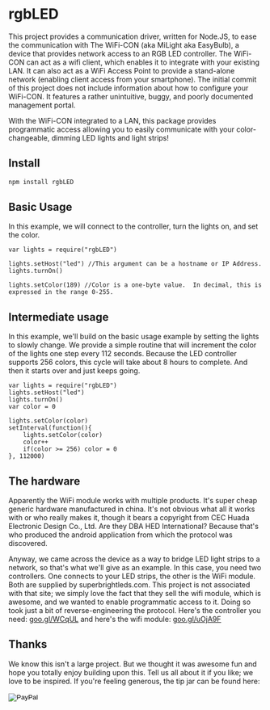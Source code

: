 rgbLED
======

This project provides a communication driver, written for Node.JS, to ease the communication with
The WiFi-CON (aka MiLight aka EasyBulb), a device that provides network access to an RGB LED 
controller.  The WiFi-CON can act as a wifi client, which enables it to integrate with your existing
LAN.  It can also act as a WiFi Access Point to provide a stand-alone network (enabling client access
from your smartphone).  The initial commit of this project does not include information about how to
configure your WiFi-CON.  It features a rather unintuitive, buggy, and poorly documented management
portal.

With the WiFi-CON integrated to a LAN, this package provides programmatic access allowing you
to easily communicate with your color-changeable, dimming LED lights and light strips!

## Install

```bash
npm install rgbLED
```

## Basic Usage
In this example, we will connect to the controller, turn the lights on, and set the color.

```node
var lights = require("rgbLED")

lights.setHost("led") //This argument can be a hostname or IP Address.
lights.turnOn()

lights.setColor(189) //Color is a one-byte value.  In decimal, this is expressed in the range 0-255.
```

## Intermediate usage
In this example, we'll build on the basic usage example by setting the lights to slowly change.
We provide a simple routine that will increment the color of the lights one step every 112 seconds.
Because the LED controller supports 256 colors, this cycle will take about 8 hours to complete.
And then it starts over and just keeps going.

```node
var lights = require("rgbLED")
lights.setHost("led")
lights.turnOn()
var color = 0

lights.setColor(color)
setInterval(function(){
    lights.setColor(color)
    color++
    if(color >= 256) color = 0
}, 112000)
```

## The hardware
Apparently the WiFi module works with multiple products.  It's super cheap generic hardware 
manufactured in china.  It's not obvious what all it works with or who really makes it, though
it bears a copyright from CEC Huada Electronic Design Co., Ltd.  Are they DBA HED International?
Because that's who produced the android application from which the protocol was discovered.

Anyway, we came across the device as a way to bridge LED light strips to a network, so that's 
what we'll give as an example.  In this case, you need two controllers.  One connects to your 
LED strips, the other is the WiFi module.  Both are supplied by superbrightleds.com.  This project
is not associated with that site; we simply love the fact that they sell the wifi module, which
is awesome, and we wanted to enable programmatic access to it.  Doing so took just a bit of
reverse-engineering the protocol.
Here's the controller you need: [goo.gl/WCqUL](http://goo.gl/WCqUL)
and here's the wifi module: [goo.gl/uOjA9F](http://goo.gl/uOjA9F)

## Thanks
We know this isn't a large project.  But we thought it was awesome fun and hope you totally
enjoy building upon this.  Tell us all about it if you like; we love to be inspired.  If 
you're feeling generous, the tip jar can be found here: <form action="https://www.paypal.com/cgi-bin/webscr" method="post" target="_top">
<input type="hidden" name="cmd" value="_s-xclick">
<input type="hidden" name="hosted_button_id" value="55A8WG9PDX2AU">
<input type="image" src="https://www.paypalobjects.com/en_US/i/btn/btn_donate_LG.gif" border="0" name="submit" alt="PayPal">
<img alt="" border="0" src="https://www.paypalobjects.com/en_US/i/scr/pixel.gif" width="1" height="1">
</form>
